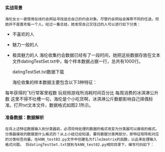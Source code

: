 #### 实战背景
    海伦女士一直使用在线约会网站寻找适合自己的约会对象。尽管约会网站会推荐不同的任选，但她并不是喜欢每一个人。经过一番总结，她发现自己交往过的人可以进行如下分类：

- 不喜欢的人
- 魅力一般的人
- 极具魅力的人
    海伦收集约会数据已经有了一段时间，她把这些数据存放在文本文件datingTestSet.txt中，每个样本数据占据一行，总共有1000行。

    datingTestSet.txt数据下载

    海伦收集的样本数据主要包含以下3种特征：

每年获得的飞行常客里程数
玩视频游戏所消耗时间百分比
每周消费的冰淇淋公升数
    这里不得不吐槽一句，海伦是个小吃货啊，冰淇淋公斤数都影响自己择偶标准。打开txt文本文件，数据格式如图2.1所示。

 

 
 #### 准备数据：数据解析
    在将上述特征数据输入到分类器前，必须将待处理的数据的格式改变为分类器可以接收的格式。分类器接收的数据是什么格式的？从上小结已经知道，要将数据分类两部分，即特征矩阵和对应的分类标签向量。在kNN_test02.py文件中创建名为file2matrix的函数，以此来处理输入格式问题。 将datingTestSet.txt放到与kNN_test02.py相同目录下，编写代码如下：